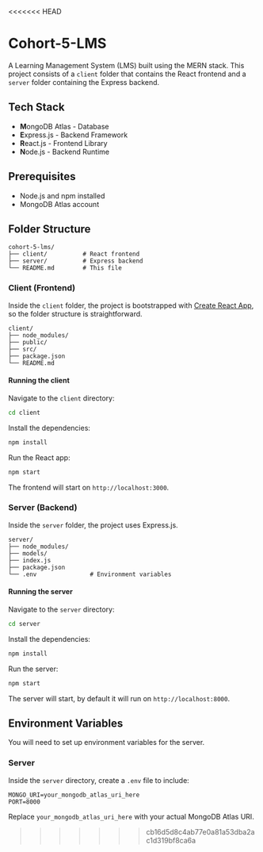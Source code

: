 <<<<<<< HEAD

# Cohort-5-LMS

A Learning Management System (LMS) built using the MERN stack. This project consists of a `client` folder that contains the React frontend and a `server` folder containing the Express backend.

## Tech Stack

- **M**ongoDB Atlas - Database
- **E**xpress.js - Backend Framework
- **R**eact.js - Frontend Library
- **N**ode.js - Backend Runtime

## Prerequisites

- Node.js and npm installed
- MongoDB Atlas account

## Folder Structure

```plaintext
cohort-5-lms/
├── client/          # React frontend
├── server/          # Express backend
└── README.md        # This file
```

### Client (Frontend)

Inside the `client` folder, the project is bootstrapped with [Create React App](https://github.com/facebook/create-react-app), so the folder structure is straightforward.

```plaintext
client/
├── node_modules/
├── public/
├── src/
├── package.json
└── README.md
```

#### Running the client

Navigate to the `client` directory:

```bash
cd client
```

Install the dependencies:

```bash
npm install
```

Run the React app:

```bash
npm start
```

The frontend will start on `http://localhost:3000`.

### Server (Backend)

Inside the `server` folder, the project uses Express.js.

```plaintext
server/
├── node_modules/
├── models/
├── index.js
├── package.json
└── .env               # Environment variables
```

#### Running the server

Navigate to the `server` directory:

```bash
cd server
```

Install the dependencies:

```bash
npm install
```

Run the server:

```bash
npm start
```

The server will start, by default it will run on `http://localhost:8000`.

## Environment Variables

You will need to set up environment variables for the server.

### Server

Inside the `server` directory, create a `.env` file to include:

```env
MONGO_URI=your_mongodb_atlas_uri_here
PORT=8000
```

Replace `your_mongodb_atlas_uri_here` with your actual MongoDB Atlas URI.

> > > > > > > cb16d5d8c4ab77e0a81a53dba2ac1d319bf8ca6a
